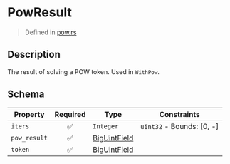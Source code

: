 # PowResult
> Defined in [pow.rs](../../../interface/src/interface/pow.rs)

## Description
The result of solving a POW token. Used in `WithPow`.

## Schema

| Property | Required | Type | Constraints |
| --- | :---: | --- | --- |
| `iters` | ✅ | `Integer` | `uint32` - Bounds: [0, -] | 
| `pow_result` | ✅ | [BigUintField](../fields/big_uint/BigUintField.md) |     | 
| `token` | ✅ | [BigUintField](../fields/big_uint/BigUintField.md) |     | 


